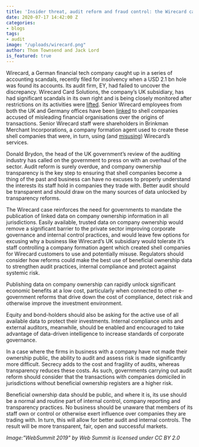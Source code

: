 ```yaml
---
title: 'Insider threat, audit reform and fraud control: the Wirecard case'
date: 2020-07-17 14:42:00 Z
categories:
- blogs
tags:
- audit
image: "/uploads/wirecard.png"
author: Thom Townsend and Jack Lord
is_featured: true
---
```


Wirecard, a German financial tech company caught up in a series of accounting scandals, recently filed for insolvency when a USD 2.1 bn hole was found its accounts. Its audit firm, EY, had failed to uncover the discrepancy. Wirecard Card Solutions, the company’s UK subsidiary, has had significant scandals in its own right and is being closely monitored after restrictions on its activities were [lifted](https://register.fca.org.uk/ShPo_FirmDetailsPage?id=001b000000m4IXHAA2). Senior Wirecard employees from both the UK and Germany offices have been [linked](https://www.thetimes.co.uk/edition/business/wirecard-link-to-cash-laundering-lbpjz573r) to shell companies accused of misleading financial organisations over the origins of transactions. Senior Wirecard staff were shareholders in Brinkman Merchant Incorporations, a company formation agent used to create these shell companies that were, in turn, using (and [misusing](https://www.reuters.com/investigates/special-report/britain-consett-companies/)) Wirecard’s services. 

Donald Brydon, the head of the UK government’s review of the auditing industry has called on the government to press on with an overhaul of the sector. Audit reform is surely overdue, and company ownership transparency is the key step to ensuring that shell companies become a thing of the past and business can have no excuses to properly understand the interests its staff hold in companies they trade with. Better audit should be transparent and should draw on the many sources of data unlocked by transparency reforms.

The Wirecard case reinforces the need for governments to mandate the publication of linked data on company ownership information in all jurisdictions. Easily available, trusted data on company ownership would remove a significant barrier to the private sector improving corporate governance and internal control practices, and would leave few options for excusing why a business like Wirecard’s UK subsidiary would tolerate it’s staff controlling a company formation agent which created shell companies for Wirecard customers to use and potentially misuse. Regulators should consider how reforms could make the best use of beneficial ownership data to strengthen audit practices, internal compliance and protect against systemic risk. 


Publishing data on company ownership can rapidly unlock significant economic benefits at a low cost, particularly when connected to other e-government reforms that drive down the cost of compliance, detect risk and otherwise improve the investment environment. 

Equity and bond-holders should also be asking for the active use of all available data to protect their investments. Internal compliance units and external auditors, meanwhile, should be enabled and encouraged to take advantage of data-driven intelligence to increase standards of corporate governance. 

In a case where the firms in business with a company have not made their ownership public, the ability to audit and assess risk is made significantly more difficult. Secrecy adds to the cost and fragility of audits, whereas transparency reduces these costs. As such, governments carrying out audit reform should consider that the transactions with companies domiciled in jurisdictions without beneficial ownership registers are a higher risk. 

Beneficial ownership data should be public, and where it is, its use should be a normal and routine part of internal control, company reporting and transparency practices. No business should be unaware that members of its staff own or control or otherwise exert influence over companies they are trading with. In turn, this will allow for better audit and internal controls. The result will be more transparent, fair, open and successful markets. 

*Image:"WebSummit 2019" by Web Summit is licensed under CC BY 2.0*